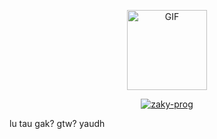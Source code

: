 <p align="center">
<img src="https://media.giphy.com/media/4dM1U76aAQ3dbE6bc3/giphy.gif" alt="GIF" width="128" height="128"/>
</p>
<p align="center">
<a href="#"><img title="zaky-prog" src="https://img.shields.io/badge/zaky-prog-green?colorA=%23ff0000&colorB=%23017e40&style=for-the-badge"></a>
</p>

lu tau gak?
gtw?
yaudh

